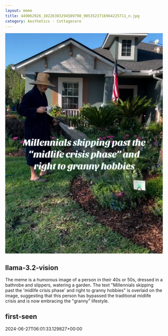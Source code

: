 ```yaml
---
layout: meme
title: 449062926_10226383294589798_9053523716964225711_n.jpg
category: Aesthetics - Cottagecore
---
```


<div markdown="0"><a href="449062926_10226383294589798_9053523716964225711_n.jpg"><img class="photo" src="449062926_10226383294589798_9053523716964225711_n.jpg" /></a>

<h2>llama-3.2-vision</h2>
<p title="Llama-3.2-11B is a really good model that probably gets the visual details right but doesn't understand literary or media references, and often fails to accurately represent the physical arrangement of objects and the implied relationships between the objects.">The meme is a humorous image of a person in their 40s or 50s, dressed in a bathrobe and slippers, watering a garden. The text &quot;Millennials skipping past the &#x27;midlife crisis phase&#x27; and right to granny hobbies&quot; is overlaid on the image, suggesting that this person has bypassed the traditional midlife crisis and is now embracing the &quot;granny&quot; lifestyle.</p>

<h2>first-seen</h2>
<p title="Because Git doesn't preserve file modification times, this metadata file contains the file's modification time when it was added to the library.">2024-06-27T06:01:33.129827+00:00</p>

</div>

